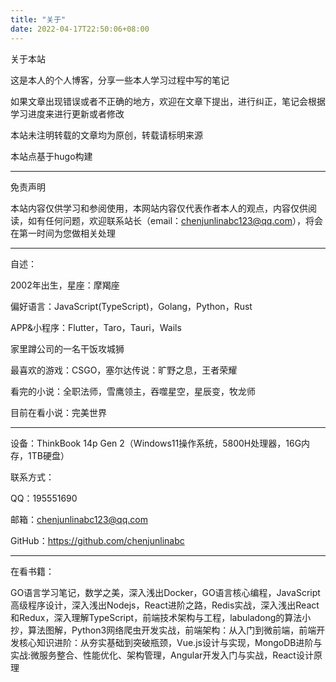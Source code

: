 ```yaml
---
title: "关于"
date: 2022-04-17T22:50:06+08:00
---
```






关于本站

这是本人的个人博客，分享一些本人学习过程中写的笔记


如果文章出现错误或者不正确的地方，欢迎在文章下提出，进行纠正，笔记会根据学习进度来进行更新或者修改

本站未注明转载的文章均为原创，转载请标明来源


本站点基于hugo构建


---


免责声明

本站内容仅供学习和参阅使用，本网站内容仅代表作者本人的观点，内容仅供阅读，如有任何问题，欢迎联系站长（email：chenjunlinabc123@qq.com），将会在第一时间为您做相关处理



---

自述：

2002年出生，星座：摩羯座

偏好语言：JavaScript(TypeScript)，Golang，Python，Rust

APP&小程序：Flutter，Taro，Tauri，Wails

家里蹲公司的一名干饭攻城狮

最喜欢的游戏：CSGO，塞尔达传说：旷野之息，王者荣耀

看完的小说：全职法师，雪鹰领主，吞噬星空，星辰变，牧龙师

目前在看小说：完美世界



---

设备：ThinkBook 14p Gen 2（Windows11操作系统，5800H处理器，16G内存，1TB硬盘）

联系方式：

QQ：195551690

邮箱：chenjunlinabc123@qq.com

GitHub：https://github.com/chenjunlinabc


---


在看书籍：

GO语言学习笔记，数学之美，深入浅出Docker，GO语言核心编程，JavaScript高级程序设计，深入浅出Nodejs，React进阶之路，Redis实战，深入浅出React和Redux，深入理解TypeScript，前端技术架构与工程，labuladong的算法小抄，算法图解，Python3网络爬虫开发实战，前端架构：从入门到微前端，前端开发核心知识进阶：从夯实基础到突破瓶颈，Vue.js设计与实现，MongoDB进阶与实战:微服务整合、性能优化、架构管理，Angular开发入门与实战，React设计原理
